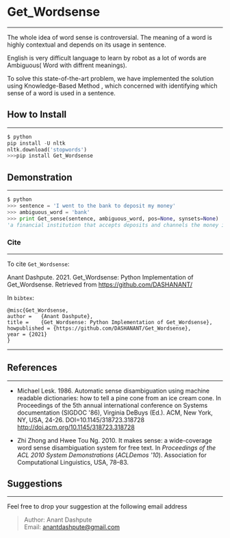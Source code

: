# Get_Wordsense
---------------------------------------------------------------------------------
The whole idea of word sense is controversial. The meaning of a word is highly contextual and depends on its usage in sentence.

English is very difficult language to learn by robot as a lot of words are Ambiguous( Word with diffrent meanings). 

To solve this state-of-the-art problem, we have implemented the solution using Knowledge-Based Method ,
which concerned with identifying which sense of a word is used in a sentence.


## How to Install
---------------------------------------------------------------------------------
```python
$ python
pip install -U nltk
nltk.download('stopwords')
>>>pip install Get_Wordsense
```

## Demonstration
---------------------------------------------------------------------------------
```python
$ python
>>> sentence = 'I went to the bank to deposit my money'
>>> ambiguous_word = 'bank'
>>> print Get_sense(sentence, ambiguous_word, pos=None, synsets=None)
'a financial institution that accepts deposits and channels the money into lending activities'
```

### Cite
---------------------------------------------------------------------------------
To cite `Get_Wordsense`:

Anant Dashpute. 2021. Get_Wordsense: Python Implementation of Get_Wordsense. Retrieved from  https://github.com/DASHANANT/

In `bibtex`:

```
@misc{Get_Wordsense,
author =   {Anant Dashpute},
title =    {Get_Wordsense: Python Implementation of Get_Wordsense},
howpublished = {https://github.com/DASHANANT/Get_Wordsense},
year = {2021}
}
```

***

## References
---------------------------------------------------------------------------------

- Michael Lesk. 1986. Automatic sense disambiguation using machine readable dictionaries: how to tell a pine cone from an ice cream cone. In Proceedings of the 5th annual international conference on Systems documentation (SIGDOC '86), Virginia DeBuys (Ed.). ACM, New York, NY, USA, 24-26. DOI=10.1145/318723.318728 http://doi.acm.org/10.1145/318723.318728

- Zhi Zhong and Hwee Tou Ng. 2010. It makes sense: a wide-coverage word sense disambiguation system for free text. In <i>Proceedings of the ACL 2010 System Demonstrations</i> (<i>ACLDemos '10</i>). Association for Computational Linguistics, USA, 78–83.

## Suggestions
---------------------------------------------------------------------------------
Feel free to drop your suggestion at the following email address<br/>
>Author: Anant Dashpute<br/>
>Email: <anantdashpute@gmail.com>
